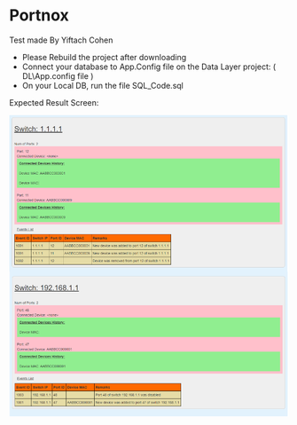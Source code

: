 # Portnox

Test made By Yiftach Cohen

* Please Rebuild the project after downloading
* Connect your database to App.Config file on the Data Layer project: ( DL\App.config file )
* On your Local DB, run the file SQL_Code.sql

Expected Result Screen:

![alt text](https://github.com/yyyyyc/Portnox/blob/master/Result.png)

